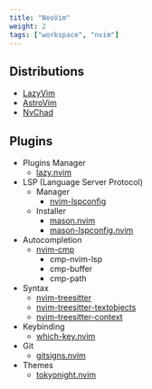 ```yaml
---
title: "NeoVim"
weight: 2
tags: ["workspace", "nvim"]
---
```


## Distributions

- [LazyVim](https://www.lazyvim.org/)
- [AstroVim](https://astronvim.com/)
- [NvChad](https://nvchad.com/)

## Plugins

- Plugins Manager
  - [lazy.nvim](https://github.com/folke/lazy.nvim)
- LSP (Language Server Protocol)
  - Manager
    - [nvim-lspconfig](https://github.com/neovim/nvim-lspconfig)
  - Installer
    - [mason.nvim](https://github.com/williamboman/mason.nvim)
    - [mason-lspconfig.nvim](https://github.com/williamboman/mason-lspconfig.nvim)
- Autocompletion
  - [nvim-cmp](https://github.com/hrsh7th/nvim-cmp)
    - cmp-nvim-lsp
    - cmp-buffer
    - cmp-path
- Syntax
  - [nvim-treesitter](https://github.com/nvim-treesitter/nvim-treesitter)
  - [nvim-treesitter-textobjects](https://github.com/nvim-treesitter/nvim-treesitter-textobjects)
  - [nvim-treesitter-context](https://github.com/nvim-treesitter/nvim-treesitter-context)
- Keybinding
  - [which-key.nvim](https://github.com/folke/which-key.nvim)
- Git
  - [gitsigns.nvim](https://github.com/lewis6991/gitsigns.nvim)
- Themes
  - [tokyonight.nvim](https://github.com/folke/tokyonight.nvim)
